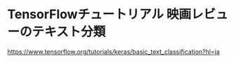 # TensorFlowチュートリアル 映画レビューのテキスト分類

https://www.tensorflow.org/tutorials/keras/basic_text_classification?hl=ja
